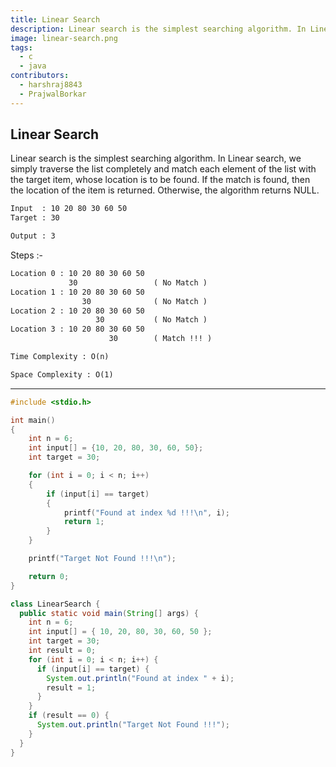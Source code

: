 ```yaml
---
title: Linear Search
description: Linear search is the simplest searching algorithm. In Linear search, we simply traverse the list completely and match each element of the list with the target item, whose location is to be found. If the match is found, then the location of the item is returned. Otherwise, the algorithm returns NULL.
image: linear-search.png
tags:
  - c
  - java
contributors:
  - harshraj8843
  - PrajwalBorkar
---
```


## Linear Search

Linear search is the simplest searching algorithm. In Linear search, we simply traverse the list completely and match each element of the list with the target item, whose location is to be found. If the match is found, then the location of the item is returned. Otherwise, the algorithm returns NULL.

```txt
Input  : 10 20 80 30 60 50
Target : 30

Output : 3
```

Steps :-

```txt
Location 0 : 10 20 80 30 60 50
             30                 ( No Match )
Location 1 : 10 20 80 30 60 50
                30              ( No Match )
Location 2 : 10 20 80 30 60 50
                   30           ( No Match )
Location 3 : 10 20 80 30 60 50
                      30        ( Match !!! )
```

```txt
Time Complexity : O(n)
```

```txt
Space Complexity : O(1)
```

---

<CodeBlock>

```c
#include <stdio.h>

int main()
{
    int n = 6;
    int input[] = {10, 20, 80, 30, 60, 50};
    int target = 30;

    for (int i = 0; i < n; i++)
    {
        if (input[i] == target)
        {
            printf("Found at index %d !!!\n", i);
            return 1;
        }
    }

    printf("Target Not Found !!!\n");

    return 0;
}
```

```java
class LinearSearch {
  public static void main(String[] args) {
    int n = 6;
    int input[] = { 10, 20, 80, 30, 60, 50 };
    int target = 30;
    int result = 0;
    for (int i = 0; i < n; i++) {
      if (input[i] == target) {
        System.out.println("Found at index " + i);
        result = 1;
      }
    }
    if (result == 0) {
      System.out.println("Target Not Found !!!");
    }
  }
}
```

</CodeBlock>

